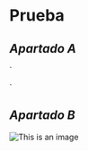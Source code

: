 # Prueba

## *Apartado A*

`<html>
  <head>
  </head>
 </html>`

## *Apartado B*

![This is an image](https://www.diez.hn/binrepository/1024x680/0c0/0d0/none/3014757/RHIE/agregar-un-titulo-1_1211524_20220329104133.jpg)

